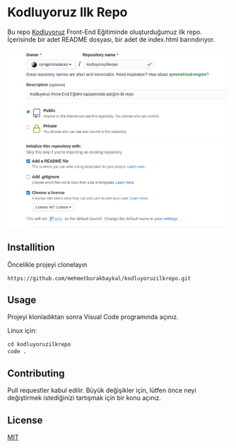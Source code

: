 # Kodluyoruz Ilk Repo

Bu repo [Kodluyoruz](https://www.kodluyoruz.org) Front-End Eğitiminde oluşturduğumuz ilk repo. İçerisinde bir adet README dosyası, bir adet de index.html barındırıyor.

![ilkrepo](https://raw.githubusercontent.com/Kodluyoruz/taskforce/main/git/odev1/figures/github.png)

## Installition

Öncelikle projeyi clonelayın
```
https://github.com/mehmetburakbaykal/kodluyoruzilkrepo.git
```

## Usage

Projeyi klonladıktan sonra Visual Code programında açınız.

Linux için:
```
cd kodluyoruzilkrepo
code .
```
## Contributing

Pull requestler kabul edilir. Büyük değişikler için, lütfen önce neyi değiştirmek istediğinizi tartışmak için bir konu açınız.
## License

[MIT](https://choosealicense.com/licenses/mit/)